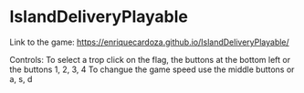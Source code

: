 # IslandDeliveryPlayable


Link to the game:
https://enriquecardoza.github.io/IslandDeliveryPlayable/

Controls:
To select a trop click on the flag, the buttons at the bottom left or the buttons 1, 2, 3, 4
To changue the game speed use the middle buttons or a, s, d



